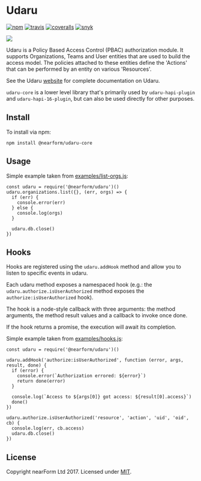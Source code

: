 # Udaru
[![npm][npm-badge]][npm-url]
[![travis][travis-badge]][travis-url]
[![coveralls][coveralls-badge]][coveralls-url]
[![snyk][snyk-badge]][snyk-url]

<img src="https://github.com/nearform/udaru/raw/master/docs/logo.jpg">

Udaru is a Policy Based Access Control (PBAC) authorization module. It supports Organizations, Teams and User entities that are used to build the access model. The policies attached to these entities define the 'Actions' that can be performed by an entity on various 'Resources'.

See the Udaru [website](https://nearform.github.io/udaru/) for complete documentation on Udaru.

`udaru-core` is a lower level library that's primarily used by `udaru-hapi-plugin` and `udaru-hapi-16-plugin`, but can also be used directly for other purposes.

## Install
To install via npm:

```
npm install @nearform/udaru-core
```

## Usage

Simple example taken from [examples/list-orgs.js](examples/list-orgs.js):

```
const udaru = require('@nearform/udaru')()
udaru.organizations.list({}, (err, orgs) => {
  if (err) {
    console.error(err)
  } else {
    console.log(orgs)
  }

  udaru.db.close()
})

```

## Hooks

Hooks are registered using the `udaru.addHook` method and allow you to listen to specific events in udaru.

Each udaru method exposes a namespaced hook (e.g.: the `udaru.authorize.isUserAuthorized` method exposes the `authorize:isUserAuthorized` hook).

The hook is a node-style callback with three arguments: the method arguments, the method result values and a callback to invoke once done.

If the hook returns a promise, the execution will await its completion.

Simple example taken from [examples/hooks.js](examples/hooks.js):

```
const udaru = require('@nearform/udaru')()

udaru.addHook('authorize:isUserAuthorized', function (error, args, result, done) {
  if (error) {
    console.error(`Authorization errored: ${error}`)
    return done(error)
  }

  console.log(`Access to ${args[0]} got access: ${result[0].access}`)
  done()
})

udaru.authorize.isUserAuthorized('resource', 'action', 'uid', 'oid', cb) {
  console.log(err, cb.access)
  udaru.db.close()
})
```

## License

Copyright nearForm Ltd 2017. Licensed under [MIT][license].

[license]: ./LICENSE.md
[travis-badge]: https://travis-ci.org/nearform/udaru.svg?branch=master
[travis-url]: https://travis-ci.org/nearform/udaru
[npm-badge]: https://badge.fury.io/js/udaru.svg
[npm-url]: https://npmjs.org/package/udaru
[coveralls-badge]: https://coveralls.io/repos/nearform/udaru/badge.svg?branch=master&service=github
[coveralls-url]: https://coveralls.io/github/nearform/udaru?branch=master
[snyk-badge]: https://snyk.io/test/github/nearform/udaru/badge.svg
[snyk-url]: https://snyk.io/test/github/nearform/udaru
